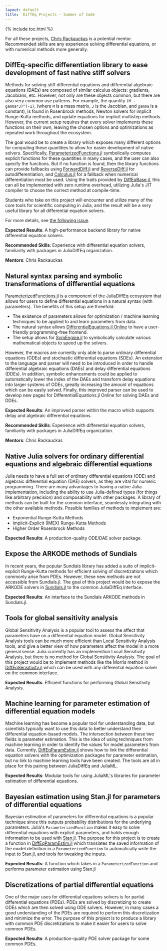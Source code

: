 ```yaml
---
layout: default
title:  DiffEq Projects – Summer of Code
---
```


{% include toc.html %}

For all these projects, [Chris Rackauckas](https://github.com/ChrisRackauckas/) is a potential mentor. Recommended skills are any experience solving differential equations, or with numerical methods more generally.

## DiffEq-specific differentiation library to ease development of fast native stiff solvers

Methods for solving stiff differential equations and differential algebraic equations
(DAEs) are composed of similar calculus objects: gradients, Jacobians, etc. However,
not only are these objects common, but there are also very common use patterns.
For example, the quantity `(M - gamma*J)^(-1)`, (where `M` is a mass matrix, `J`
is the Jacobian, and `gamma` is a constant), is found in Rosenbrock methods,
Newton solvers for implicit Runge-Kutta methods, and update equations for
implicit multistep methods. However, the current setup requires that every solver
implements these functions on their own, leaving the chosen options and optimizations
as repeated work throughout the ecosystem.

The goal would be to create a library which exposes many different options
for computing these quantities to allow for easier development of native solvers.
Specifically, [ParameterizedFunctions.jl](https://github.com/JuliaDiffEq/ParameterizedFunctions.jl)
symbolically computes explicit functions for these quantities in many cases,
and the user can also specify the functions. But if no function is found,
then the library functions can provide fallbacks using
[ForwardDiff.jl](https://github.com/JuliaDiff/ForwardDiff.jl)
and [ReverseDiff.jl](https://github.com/JuliaDiff/ReverseDiff.jl) for autodifferentiation,
and [Calculus.jl](https://github.com/johnmyleswhite/Calculus.jl) for a fallback
when numerical differentiation most be used. Using the traits provided by
[DiffEqBase.jl](https://github.com/JuliaDiffEq/DiffEqBase.jl), this can all be
implemented with zero runtime overhead, utilizing Julia's JIT compiler to choose the
correct method at compile-time.

Students who take on this project will encounter and utilize many of the core
tools for scientific computing in Julia, and the result will be a very useful
library for all differential equation solvers.

For more details, see
[the following issue](https://github.com/JuliaDiffEq/DiffEqDiffTools.jl/issues/1).

**Expected Results**: A high-performance backend library for native differential equation solvers.

**Recommended Skills**: Experience with differential equation solvers, familiarity with packages in JuliaDiffEq organization.

**Mentors**: Chris Rackauckas

## Natural syntax parsing and symbolic transformations of differential equations

[ParameterizedFunctions.jl](https://github.com/JuliaDiffEq/ParameterizedFunctions.jl)
is a component of the JuliaDiffEq ecosystem that allows for users to define differential
equations in a natural syntax (with parameters). The benefits of this setup are threefold:

- The existence of parameters allows for optimization / machine learning techniques
  to be applied to and learn parameters from data.
- The natural syntax allows [DifferentialEquations.jl Online](http://app.juliadiffeq.org/)
  to have a user-friendly programming-free frontend.
- The setup allows for [SymEngine.jl](https://github.com/symengine/SymEngine.jl)
  to symbolically calculate various mathematical objects to speed up the solvers.

However, the macros are currently only able to parse ordinary differential equations (ODEs)
and stochastic differential equations (SDEs). An extension to the language and parser
will need to be introduced in order to handle differential algebraic equations (DAEs)
and delay differential equations (DDEs). In addition, symbolic enhancements could
be applied to automatically lower the index of the DAEs and transform delay equations
into larger systems of ODEs, greatly increasing the amount of equations which can
be easily solved. Finally, this improved parser can be used to develop new pages
for DifferentialEquations.jl Online for solving DAEs and DDEs.

**Expected Results**: An improved parser within the macro which supports delay and algebraic differential equations.

**Recommended Skills**: Experience with differential equation solvers, familiarity with packages in JuliaDIffEq organization.

**Mentors**: Chris Rackauckas

## Native Julia solvers for ordinary differential equations and algebraic differential equations

Julia needs to have a full set of ordinary differential equations (ODE) and algebraic differential equation (DAE) solvers, as they are vital for numeric programming. There are many advantages to having a native Julia implementation, including the ability to use Julia-defined types (for things like arbitrary precision) and composability with other packages. A library of methods can be built for the common interface, seamlessly integrating with the other available methods. Possible families of methods to implement are:

- Exponential Runge-Kutta Methods
- Implicit-Explicit (IMEX) Runge-Kutta Methods
- Higher Order Rosenbrock Methods

**Expected Results**: A production-quality ODE/DAE solver package.

## Expose the ARKODE methods of Sundials

In recent years, the popular Sundials library has added a suite of implicit-explicit Runge-Kutta methods for efficient solving of discretizations which commonly arise from PDEs. However, these new methods are not accessible from Sundials.jl. The goal of this project would be to expose the ARKODE solvers in [Sundials.jl](https://github.com/JuliaDiffEq/Sundials.jl) to the common JuliaDiffEq interface.

**Expected Results**: An interface to the Sundials ARKODE methods in Sundials.jl.

## Tools for global sensitivity analysis

Global Sensitivity Analysis is a popular tool to assess the affect that parameters have on a differential equation model. Global Sensitivity Analysis tools can be much more efficient than Local Sensitivity Analysis tools, and give a better view of how parameters affect the model in a more general sense. Julia currently has an implemention Local Sensitivity Analysis, but there is no method for Global Sensitivity Analysis. The goal of this project would be to implement methods like the Morris method in [DiffEqSensitivity.jl](https://github.com/JuliaDiffEq/DiffEqSensitivity.jl) which can be used with any differential equation solver on the common interface.

**Expected Results**: Efficient functions for performing Global Sensitivity Analysis.

## Machine learning for parameter estimation of differential equation models

Machine learning has become a popular tool for understanding data, but scientists typically want to use this data to better understand their differential equation-based models. The intersection between these two fields is parameter estimation. This is the idea of using techniques from machine learning in order to identify the values for model parameters from data. Currently, [DiffEqParamEstim.jl](https://github.com/JuliaDiffEq/DiffEqParamEstim.jl) shows how to link the differential equation solvers with the optimization packages for parameter estimation, but no link to machine learning tools have been created. The tools are all in place for this pairing between JuliaDiffEq and JuliaML.

**Expected Results**: Modular tools for using JuliaML's libraries for parameter estimation of differential equations.

## Bayesian estimation using Stan.jl for parameters of differential equations

Bayesian estimation of parameters for differential equations is a popular technique since this outputs probability distributions for the underlying parameters. Julia's `ParameterizedFunction` makes it easy to solve differential equations with explicit parameters, and holds enough information to be used with [Stan.jl](https://github.com/goedman/Stan.jl). The purpose for this project is to create a function in [DiffEqParamEstim.jl](https://github.com/JuliaDiffEq/DiffEqParamEstim.jl) which translates the saved information of the model definition in a `ParameterizedFunction` to automatically write the input to Stan.jl, and tools for tweaking the inputs.

**Expected Results**: A function which takes in a `ParameterizedFunction` and performs parameter estimation using Stan.jl

## Discretizations of partial differential equations

One of the major uses for differential equations solvers is for partial differential equations (PDEs). PDEs are solved by discretizing to create ODEs which are then solved using ODE solvers. However, in many cases a good understanding of the PDEs are required to perform this discretization and minimize the error. The purpose of this project is to produce a library with common PDE discretizations to make it easier for users to solve common PDEs.

**Expected Results**: A production-quality PDE solver package for some common PDEs.
